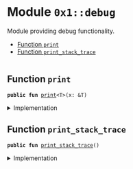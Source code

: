 
<a name="0x1_debug"></a>

# Module `0x1::debug`

Module providing debug functionality.


-  [Function `print`](#0x1_debug_print)
-  [Function `print_stack_trace`](#0x1_debug_print_stack_trace)


<pre><code></code></pre>



<a name="0x1_debug_print"></a>

## Function `print`



<pre><code><b>public</b> <b>fun</b> <a href="debug.md#0x1_debug_print">print</a>&lt;T&gt;(x: &T)
</code></pre>



<details>
<summary>Implementation</summary>


<pre><code><b>native</b> <b>public</b> <b>fun</b> <a href="debug.md#0x1_debug_print">print</a>&lt;T&gt;(x: &T);
</code></pre>



</details>

<a name="0x1_debug_print_stack_trace"></a>

## Function `print_stack_trace`



<pre><code><b>public</b> <b>fun</b> <a href="debug.md#0x1_debug_print_stack_trace">print_stack_trace</a>()
</code></pre>



<details>
<summary>Implementation</summary>


<pre><code><b>native</b> <b>public</b> <b>fun</b> <a href="debug.md#0x1_debug_print_stack_trace">print_stack_trace</a>();
</code></pre>



</details>


[//]: # ("File containing references which can be used from documentation")
